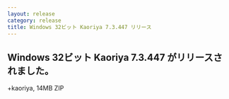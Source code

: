 ```yaml
---
layout: release
category: release
title: Windows 32ビット Kaoriya 7.3.447 リリース
---
```


Windows 32ビット Kaoriya 7.3.447 がリリースされました。
-------------------------------------------------------

+kaoriya, 14MB ZIP

